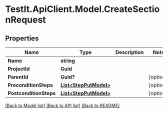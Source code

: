 # TestIt.ApiClient.Model.CreateSectionRequest

## Properties

Name | Type | Description | Notes
------------ | ------------- | ------------- | -------------
**Name** | **string** |  | 
**ProjectId** | **Guid** |  | 
**ParentId** | **Guid?** |  | [optional] 
**PreconditionSteps** | [**List&lt;StepPutModel&gt;**](StepPutModel.md) |  | [optional] 
**PostconditionSteps** | [**List&lt;StepPutModel&gt;**](StepPutModel.md) |  | [optional] 

[[Back to Model list]](../README.md#documentation-for-models) [[Back to API list]](../README.md#documentation-for-api-endpoints) [[Back to README]](../README.md)

